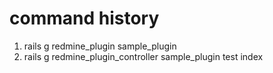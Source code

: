 # command history

1. rails g redmine_plugin sample_plugin
2. rails g redmine_plugin_controller sample_plugin test index

